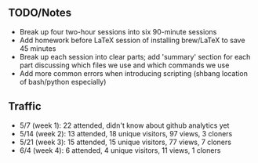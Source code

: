 TODO/Notes
----------
+ Break up four two-hour sessions into six 90-minute sessions
+ Add homework before LaTeX session of installing brew/LaTeX to save 45 minutes
+ Break up each session into clear parts; add 'summary' section for each part
  discussing which files we use and which commands we use
+ Add more common errors when introducing scripting (shbang location of
  bash/python especially)


Traffic
-------
+ 5/7  (week 1): 22 attended, didn't know about github analytics yet
+ 5/14 (week 2): 13 attended, 18 unique visitors, 97 views, 3 cloners
+ 5/21 (week 3): 15 attended, 15 unique visitors, 77 views, 7 cloners
+ 6/4  (week 4):  6 attended, 4  unique visitors, 11 views, 1 cloners
